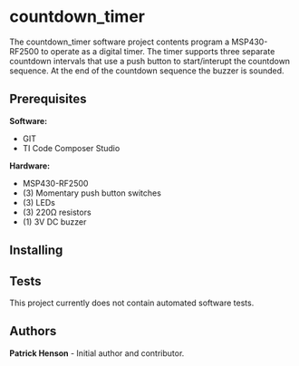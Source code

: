 # countdown_timer

The countdown_timer software project contents program a MSP430-RF2500 to operate as a digital timer.  The timer supports three separate countdown intervals that use a push button to start/interupt the countdown sequence.  At the end of the countdown sequence the buzzer is sounded.

## Prerequisites

**Software:**
- GIT
- TI Code Composer Studio

**Hardware:**
- MSP430-RF2500
- (3) Momentary push button switches
- (3) LEDs
- (3) 220Ω resistors
- (1) 3V DC buzzer 

## Installing


## Tests

This project currently does not contain automated software tests.

## Authors

**Patrick Henson** - Initial author and contributor.
